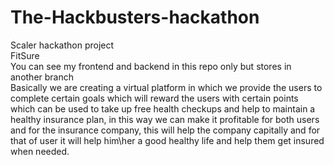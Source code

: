 # The-Hackbusters-hackathon
Scaler hackathon project
<BR>FitSure
<BR> You can see my frontend and backend in this repo only but stores in another branch
<BR> Basically we are creating a virtual platform in which we provide the users to complete  certain goals which will reward the users with certain points which can be used to take up free health checkups and help to maintain a healthy insurance plan, in this way we can make it profitable for both users and for the insurance company, this will help the company capitally and for that of user it will help him\her a good healthy life and help them get insured when needed.
